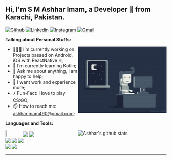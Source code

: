 <!-- Your title -->
## Hi, I'm S M Ashhar Imam, a Developer 🚀 from Karachi, Pakistan.

<!-- Your badges
You can use the website to generate badges: https://shields.io/
-->

[![Github](https://img.shields.io/badge/-Github-000?style=flat&logo=Github&logoColor=white)](https://github.com/AshharImam)
[![Linkedin](https://img.shields.io/badge/-LinkedIn-blue?style=flat&logo=Linkedin&logoColor=white)](https://www.linkedin.com/in/syedmashharimam/?originalSubdomain=pk)
[![Instagram](https://img.shields.io/badge/-Instagram-c13584?style=flat&labelColor=c13584&logo=instagram&logoColor=white)](https://www.instagram.com/ashharimamsyed/)
[![Gmail](https://img.shields.io/badge/-Gmail-c14438?style=flat&logo=Gmail&logoColor=white)](mailto:murillo.ashharimam490@gmail.com)
&nbsp;

<!-- Talking about you -->
**Talking about Personal Stuffs:**

<!-- Any image aligned to the right. Beware the width -->
<img width="55%"  align="right" alt="Github" src="https://github.com/AshharImam/AshharImam/blob/main/github/resources/coding.gif" />

- 👨🏽‍💻 I’m currently working on Projects basaed on Android, iOS with ReactNative ⚛️;
- 🌱 I’m currently learning Kotlin;
- 💬 Ask me about anything, I am happy to help;
- 🤔 I want work and experience more;
- ⚡️ Fun-Fact: I love to play CS:GO;
- 📫 How to reach me: ashharimam490@gmail.com;

**Languages and Tools:** 

<!-- Your github readme stats
You can use this api: https://github.com/anuraghazra/github-readme-stats
-->
<p>
  <a href="https://github.com/AshharImam">
    <img width="55%" align="right" alt="Ashhar's github stats" src="https://github-readme-stats.vercel.app/api?username=AshharImam&show_icons=true&hide_border=true" />
  </a>

  <!-- Your languages and tools. Be careful with the alignment. 
  You can use this sites to get logos: https://www.vectorlogo.zone or https://simpleicons.org/
  -->
  <code><img width="10%" height="30%" src="https://developers.pendo.io/wp-content/uploads/2020/11/react-native.png"></code>
  <code><img width="10%" src="https://www.vectorlogo.zone/logos/kotlinlang/kotlinlang-ar21.svg"></code>
  <code><img width="10%" src="https://www.vectorlogo.zone/logos/javascript/javascript-ar21.svg"></code>
  <br />
  <code><img width="10%" src="https://www.vectorlogo.zone/logos/nodejs/nodejs-ar21.svg"></code>
  <code><img width="10%" src="https://www.vectorlogo.zone/logos/python/python-ar21.svg"></code>
  <code><img width="10%" src="https://www.vectorlogo.zone/logos/mysql/mysql-ar21.svg"></code>
  <br />
  <code><img width="10%" src="https://www.vectorlogo.zone/logos/firebase/firebase-ar21.svg"></code>
  <code><img width="10%" src="https://www.vectorlogo.zone/logos/git-scm/git-scm-ar21.svg"></code>
  <br />
</p>

<!-- Your hits or visitors
site: http://hits.dwyl.com or https://visitor-badge.glitch.me
Both apis are in trouble due to the number of requests, if you know any other to register visitors, great
-->
<!-- <p align="center">
  <img alt="ViewCount" src="https://views.whatilearened.today/views/github/AshharImam/AshharImam.svg" />
</p> -->

---



<!--
**AshharImam/AshharImam** is a ✨ _special_ ✨ repository because its `README.md` (this file) appears on your GitHub profile.

Here are some ideas to get you started:

- 🔭 I’m currently working on ...
- 🌱 I’m currently learning ...
- 👯 I’m looking to collaborate on ...
- 🤔 I’m looking for help with ...
- 💬 Ask me about ...
- 📫 How to reach me: ...
- 😄 Pronouns: ...
- ⚡ Fun fact: ...
-->
